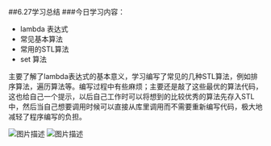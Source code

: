 ##6.27学习总结
###今日学习内容：

- lambda 表达式
- 常见基本算法
- 常用的STL算法
- set 算法

主要了解了lambda表达式的基本意义，学习编写了常见的几种STL算法，例如排序算法，遍历算法等。编写过程中有些麻烦；主要还是敲了这些最优的算法代码，这也给自己一个提示，以后自己工作时可以将想到的比较优秀的算法先存入STL中，然后当自己想要调用时候可以直接从库里调用而不需要重新编写代码，极大地减轻了程序编写的负担。

![图片描述](https://dn-simplecloud.shiyanlou.com/courses/uid1080026-20190627-1561636502772)
![图片描述](https://dn-simplecloud.shiyanlou.com/courses/uid1080026-20190627-1561637236716)